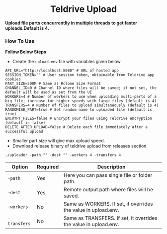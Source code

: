 <h1 align="center">Teldrive Upload</h1>

**Upload file parts concurrentlly  in multiple threads to get faster uploads.Default is 4.**
### How To Use

**Follow Below Steps**
- Create the `upload.env` file with variables given below

```shell
API_URL="http://localhost:8080" # URL of hosted app
SESSION_TOKEN="" # User session token, obtainable from Teldrive app cookies
PART_SIZE=500M # Same as Rclone Size Format
CHANNEL_ID=0 # Channel ID where files will be saved; if not set, the default will be used as set from the UI
WORKERS=4 # Number of workers to use when uploading multi-parts of a big file; increase for higher speeds with large files (default is 4)
TRANSFERS=4 # Number of files to upload simultaneously (default is 4)
RANDOMISE_PART=true # Set random name to uploaded file (default is true)
ENCRYPT_FILES=false # Encrypt your files using Teldrive encryption (default is false)
DELETE_AFTER_UPLOAD=false # Delete each file immediately after a successful upload

```
- Smaller part size will give max upload speed.
- Download release binary of teldrive upload from releases section.

```shell
./uploader -path "" -dest "" -workers 4 -transfers 4
```

| Option      | Required | Description |
| ----------- | -------- | ----------- |
| `-path`     | Yes      | Here you can pass single file or folder path. |
| `-dest`     | Yes      | Remote output path where files will be saved. |
| `-workers`  | No       | Same as WORKERS. If set, it overrides the value in upload.env. |
| `-transfers`| No       | Same as TRANSFERS. If set, it overrides the value in upload.env. |
